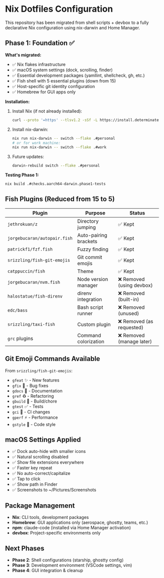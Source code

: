 # Nix Dotfiles Configuration

This repository has been migrated from shell scripts + devbox to a fully declarative Nix configuration using nix-darwin and Home Manager.

## Phase 1: Foundation ✅

**What's migrated:**
- ✅ Nix flakes infrastructure
- ✅ macOS system settings (dock, scrolling, finder)
- ✅ Essential development packages (yamllint, shellcheck, gh, etc.)
- ✅ Fish shell with 5 essential plugins (down from 15)
- ✅ Host-specific git identity configuration
- ✅ Homebrew for GUI apps only

**Installation:**

1. Install Nix (if not already installed):
   ```bash
   curl --proto '=https' --tlsv1.2 -sSf -L https://install.determinate.systems/nix | sh -s -- install
   ```

2. Install nix-darwin:
   ```bash
   nix run nix-darwin -- switch --flake .#personal
   # or for work machine:
   nix run nix-darwin -- switch --flake .#work
   ```

3. Future updates:
   ```bash
   darwin-rebuild switch --flake .#personal
   ```

**Testing Phase 1:**
```bash
nix build .#checks.aarch64-darwin.phase1-tests
```

## Fish Plugins (Reduced from 15 to 5)

| Plugin | Purpose | Status |
|--------|---------|--------|
| `jethrokuan/z` | Directory jumping | ✅ Kept |
| `jorgebucaran/autopair.fish` | Auto-pairing brackets | ✅ Kept |
| `patrickf1/fzf.fish` | Fuzzy finding | ✅ Kept |
| `srizzling/fish-git-emojis` | Git commit emojis | ✅ Kept |
| `catppuccin/fish` | Theme | ✅ Kept |
| `jorgebucaran/nvm.fish` | Node version manager | ❌ Removed (using devbox) |
| `halostatue/fish-direnv` | direnv integration | ❌ Removed (built-in) |
| `edc/bass` | Bash script runner | ❌ Removed (unused) |
| `srizzling/taxi-fish` | Custom plugin | ❌ Removed (as requested) |
| `grc` plugins | Command colorization | ❌ Removed (manage later) |

## Git Emoji Commands Available

From `srizzling/fish-git-emojis`:
- `gfeat` ✨ - New features
- `gfix` 🐛 - Bug fixes  
- `gdocs` 📝 - Documentation
- `gref` ♻️ - Refactoring
- `gbuild` 👷 - Build/chore
- `gtest` ✅ - Tests
- `gci` 💚 - CI changes
- `gperf` ⚡️ - Performance
- `gstyle` 🎨 - Code style

## macOS Settings Applied

- ✅ Dock auto-hide with smaller icons
- ✅ Natural scrolling disabled
- ✅ Show file extensions everywhere
- ✅ Faster key repeat
- ✅ No auto-correct/capitalize
- ✅ Tap to click
- ✅ Show path in Finder
- ✅ Screenshots to ~/Pictures/Screenshots

## Package Management

- **Nix**: CLI tools, development packages
- **Homebrew**: GUI applications only (aerospace, ghostty, teams, etc.)
- **npm**: claude-code (installed via Home Manager activation)
- **devbox**: Project-specific environments only

## Next Phases

- **Phase 2**: Shell configurations (starship, ghostty config)  
- **Phase 3**: Development environment (VSCode settings, vim)
- **Phase 4**: GUI integration & cleanup